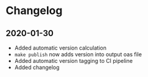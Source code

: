 # Changelog

## 2020-01-30
* Added automatic version calculation
* `make publish` now adds version into output oas file
* Added automatic version tagging to CI pipeline
* Added changelog
